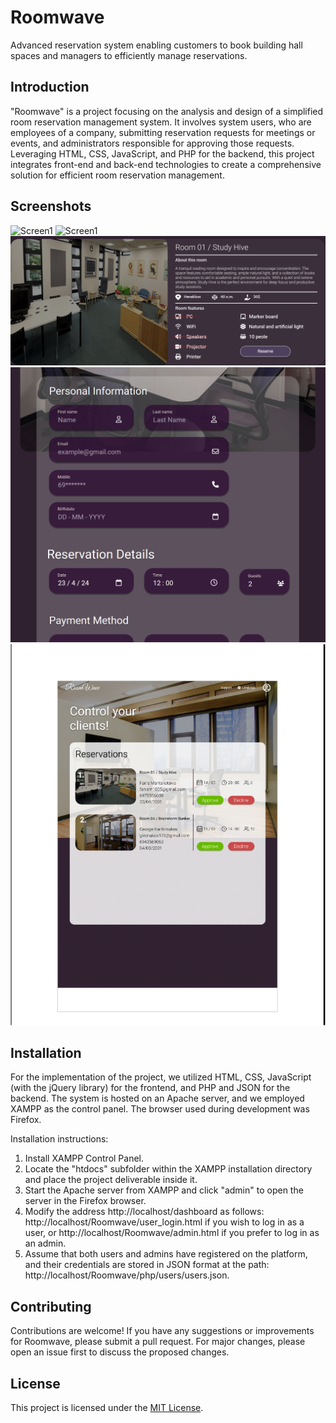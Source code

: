 # Roomwave
Advanced reservation system enabling customers to book building hall spaces and managers to efficiently manage reservations. 


## Introduction


"Roomwave" is a project focusing on the analysis and design of a simplified room reservation management system. It involves system users, who are employees of a company, submitting reservation requests for meetings or events, and administrators responsible for approving those requests. Leveraging HTML, CSS, JavaScript, and PHP for the backend, this project integrates front-end and back-end technologies to create a comprehensive solution for efficient room reservation management.


## Screenshots
![Screen1](Screenshots/login.png)
![Screen1](Screenshots/desktop.png)
![Screen2](Screenshots/characteristics.png)
![Screen2](Screenshots/personal.png)
![Screen2](Screenshots/screen11.png)


## Installation


For the implementation of the project, we utilized HTML, CSS, JavaScript (with the jQuery library) for the frontend, and PHP and JSON for the backend. The system is hosted on an Apache server, and we employed XAMPP as the control panel. The browser used during development was Firefox.

Installation instructions:

1. Install XAMPP Control Panel.
2. Locate the "htdocs" subfolder within the XAMPP installation directory and place the project deliverable inside it.
3. Start the Apache server from XAMPP and click "admin" to open the server in the Firefox browser.
4. Modify the address http://localhost/dashboard as follows: http://localhost/Roomwave/user_login.html if you wish to log in as a user, or http://localhost/Roomwave/admin.html if you prefer to log in as an admin.
5. Assume that both users and admins have registered on the platform, and their credentials are stored in JSON format at the path: http://localhost/Roomwave/php/users/users.json.


## Contributing


Contributions are welcome! If you have any suggestions or improvements for Roomwave, please submit a pull request. For major changes, please open an issue first to discuss the proposed changes.


## License


This project is licensed under the [MIT License](LICENSE).
